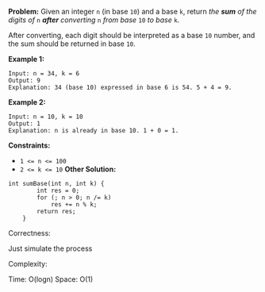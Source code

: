 **Problem:**
Given an integer `n` (in base `10`) and a base `k`, return *the **sum** of the digits of* `n` ***after** converting* `n` *from base* `10` *to base* `k`.

After converting, each digit should be interpreted as a base `10` number, and the sum should be returned in base `10`.

 

**Example 1:**

```
Input: n = 34, k = 6
Output: 9
Explanation: 34 (base 10) expressed in base 6 is 54. 5 + 4 = 9.
```

**Example 2:**

```
Input: n = 10, k = 10
Output: 1
Explanation: n is already in base 10. 1 + 0 = 1.
```

 

**Constraints:**

- `1 <= n <= 100`
- `2 <= k <= 10`
**Other Solution:**
```
int sumBase(int n, int k) {
        int res = 0;
        for (; n > 0; n /= k)
            res += n % k;
        return res;
    }
```
Correctness:

Just simulate the process

Complexity:

Time: O(logn)
Space: O(1)